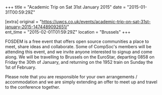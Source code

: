 +++
title = "Academic Trip on Sat 31st January 2015"
date = "2015-01-31T00:59:29Z"

[extra]
original = "https://uwcs.co.uk/events/academic-trip-on-sat-31st-january-2015-1474489092651/"    
ent_time = "2015-02-01T01:59:29Z"
location = "Brussels"
+++

FOSDEM is a free event that offers open source communities a place to meet, share ideas and collaborate. Some of CompSoc's members will be attending this event, and we invite anyone interested to signup and come along. We will be travelling to Brussels on the EuroStar, departing 0858 on Friday the 30th of January, and returning on the 1952 train on Sunday the 1st of February.

Please note that you are responsible for your own arrangements / accommodation and we are simply extending an offer to meet up and travel to the conference together.

